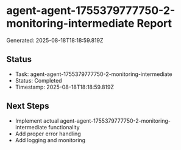 # agent-agent-1755379777750-2-monitoring-intermediate Report

Generated: 2025-08-18T18:18:59.819Z

## Status
- Task: agent-agent-1755379777750-2-monitoring-intermediate
- Status: Completed
- Timestamp: 2025-08-18T18:18:59.819Z

## Next Steps
- Implement actual agent-agent-1755379777750-2-monitoring-intermediate functionality
- Add proper error handling
- Add logging and monitoring
